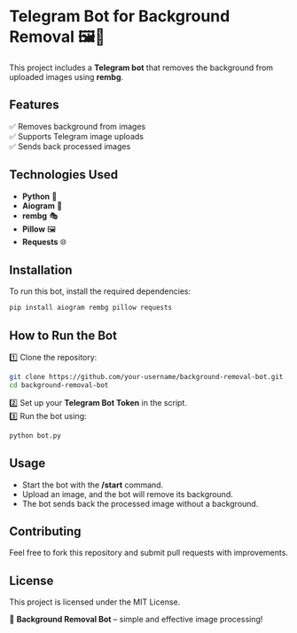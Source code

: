 # **Telegram Bot for Background Removal** 🖼️🚀

This project includes a **Telegram bot** that removes the background from uploaded images using **rembg**.

## **Features**  
✅ Removes background from images  
✅ Supports Telegram image uploads  
✅ Sends back processed images  

## **Technologies Used**  
- **Python** 🐍  
- **Aiogram** 🤖  
- **rembg** 🎭  
- **Pillow** 🖼️  
- **Requests** 🌐  

## **Installation**  
To run this bot, install the required dependencies:  
```bash  
pip install aiogram rembg pillow requests  
```  

## **How to Run the Bot**  
1️⃣ Clone the repository:  
```bash  
git clone https://github.com/your-username/background-removal-bot.git  
cd background-removal-bot  
```  

2️⃣ Set up your **Telegram Bot Token** in the script.  
3️⃣ Run the bot using:  
```bash  
python bot.py  
```  

## **Usage**  
- Start the bot with the **/start** command.  
- Upload an image, and the bot will remove its background.  
- The bot sends back the processed image without a background.  

## **Contributing**  
Feel free to fork this repository and submit pull requests with improvements.  

## **License**  
This project is licensed under the MIT License.  

🚀 **Background Removal Bot** – simple and effective image processing!

